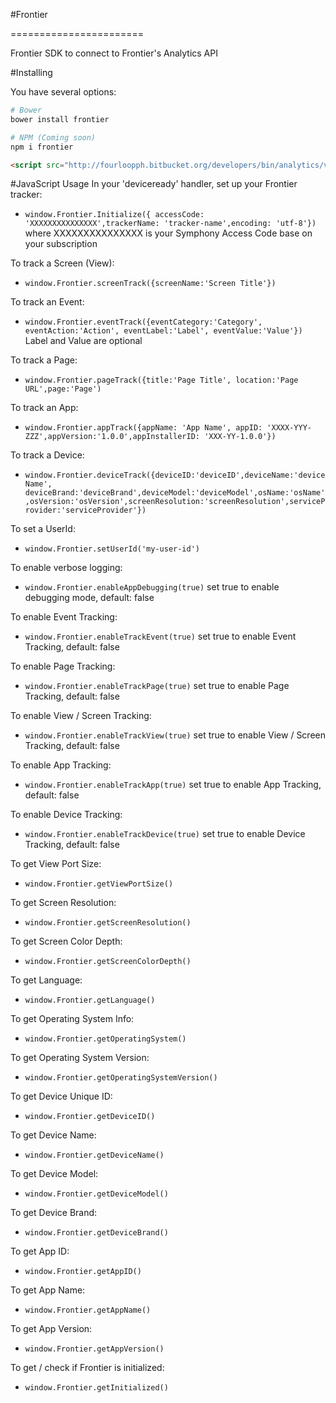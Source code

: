 #Frontier

=======================

Frontier SDK to connect to Frontier's Analytics API


#Installing

You have several options:
```sh
# Bower
bower install frontier
```

```sh
# NPM (Coming soon)
npm i frontier
```

```html
<script src="http://fourloopph.bitbucket.org/developers/bin/analytics/v1/js/frontier.min.js"></script>
```

#JavaScript Usage
In your 'deviceready' handler, set up your Frontier tracker:

* `window.Frontier.Initialize({ accessCode: 'XXXXXXXXXXXXXXX',trackerName: 'tracker-name',encoding: 'utf-8'})` 
where XXXXXXXXXXXXXXX is your Symphony Access Code base on your subscription 

To track a Screen (View):
* `window.Frontier.screenTrack({screenName:'Screen Title'})`

To track an Event:
* `window.Frontier.eventTrack({eventCategory:'Category', eventAction:'Action', eventLabel:'Label', eventValue:'Value'})` 
Label and Value are optional

To track a Page:
* `window.Frontier.pageTrack({title:'Page Title', location:'Page URL',page:'Page')`

To track an App:
* `window.Frontier.appTrack({appName: 'App Name', appID: 'XXXX-YYY-ZZZ',appVersion:'1.0.0',appInstallerID: 'XXX-YY-1.0.0'})`

To track a Device:
* `window.Frontier.deviceTrack({deviceID:'deviceID',deviceName:'deviceName', deviceBrand:'deviceBrand',deviceModel:'deviceModel',osName:'osName',osVersion:'osVersion',screenResolution:'screenResolution',serviceProvider:'serviceProvider'})` 

To set a UserId:
* `window.Frontier.setUserId('my-user-id')`

To enable verbose logging:
* `window.Frontier.enableAppDebugging(true)` set true to enable debugging mode, default: false

To enable Event Tracking:
* `window.Frontier.enableTrackEvent(true)` set true to enable Event Tracking, default: false

To enable Page Tracking:
* `window.Frontier.enableTrackPage(true)` set true to enable Page Tracking, default: false

To enable View / Screen Tracking:
* `window.Frontier.enableTrackView(true)` set true to enable View / Screen Tracking, default: false

To enable App Tracking:
* `window.Frontier.enableTrackApp(true)` set true to enable App Tracking, default: false

To enable Device Tracking:
* `window.Frontier.enableTrackDevice(true)` set true to enable Device Tracking, default: false

To get View Port Size:
* `window.Frontier.getViewPortSize()`

To get Screen Resolution:
* `window.Frontier.getScreenResolution()`

To get Screen Color Depth:
* `window.Frontier.getScreenColorDepth()`

To get Language:
* `window.Frontier.getLanguage()`

To get Operating System Info:
* `window.Frontier.getOperatingSystem()`

To get Operating System Version:
* `window.Frontier.getOperatingSystemVersion()`

To get Device Unique ID:
* `window.Frontier.getDeviceID()`

To get Device Name:
* `window.Frontier.getDeviceName()`

To get Device Model:
* `window.Frontier.getDeviceModel()`

To get Device Brand:
* `window.Frontier.getDeviceBrand()`

To get App ID:
* `window.Frontier.getAppID()`

To get App Name:
* `window.Frontier.getAppName()`

To get App Version:
* `window.Frontier.getAppVersion()`

To get / check if Frontier is initialized:
* `window.Frontier.getInitialized()`
